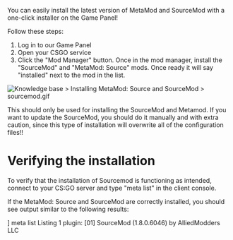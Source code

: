 You can easily install the latest version of MetaMod and SourceMod with a one-click installer on the Game Panel!

Follow these steps:

1.  Log in to our Game Panel 
2.  Open your CSGO service
3.  Click the "Mod Manager" button. Once in the mod manager, install the "SourceMod" and "MetaMod: Source" mods. Once ready it will say "installed" next to the mod in the list.

![](https://fragnet.atlassian.net/wiki/download/thumbnails/76022365/sourcemod.gif?version=1&modificationDate=1598796008197&cacheVersion=1&api=v2&height=250 "Knowledge base > Installing MetaMod: Source and SourceMod > sourcemod.gif")

This should only be used for installing the SourceMod and Metamod. If you want to update the SourceMod, you should do it manually and with extra caution, since this type of installation will overwrite all of the configuration files!!

  

Verifying the installation
==========================

To verify that the installation of Sourcemod is functioning as intended, connect to your CS:GO server and type "meta list" in the client console.

If the MetaMod: Source and SourceMod are correctly installed, you should see output similar to the following results:

  

\] meta list
Listing 1 plugin:
    \[01\] SourceMod (1.8.0.6046) by AlliedModders LLC
